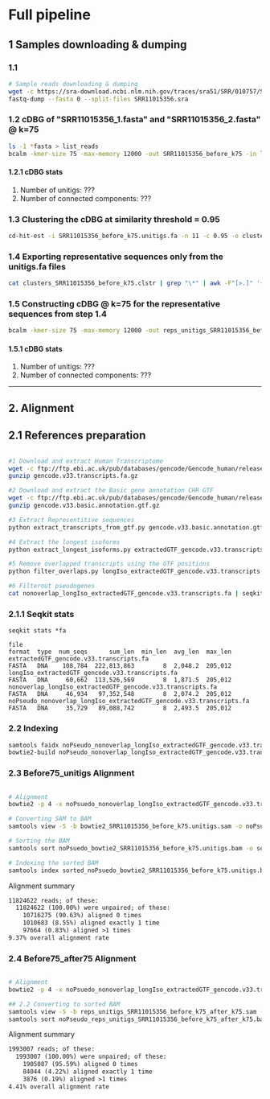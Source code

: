 # Full pipeline

## **1 Samples downloading & dumping**

### 1.1

```bash
# Sample reads downloading & dumping
wget -c https://sra-download.ncbi.nlm.nih.gov/traces/sra51/SRR/010757/SRR11015356 -O SRR11015356.sra
fastq-dump --fasta 0 --split-files SRR11015356.sra
```

### 1.2 cDBG of "SRR11015356_1.fasta" and "SRR11015356_2.fasta" @ k=75

```bash
ls -1 *fasta > list_reads
bcalm -kmer-size 75 -max-memory 12000 -out SRR11015356_before_k75 -in list_reads
```

#### 1.2.1 cDBG stats

1. Number of unitigs: ???
2. Number of connected components: ???

### 1.3 Clustering the cDBG at similarity threshold = 0.95

```bash
cd-hit-est -i SRR11015356_before_k75.unitigs.fa -n 11 -c 0.95 -o clusters_SRR11015356_before_k75 -d 0 -T 0 -M 12000
```

### 1.4 Exporting representative sequences only from the unitigs.fa files

```bash
cat clusters_SRR11015356_before_k75.clstr | grep "\*" | awk -F"[>.]" '{print ">"$2}' | grep -Fwf - -A1 <(seqkit seq -w 0 SRR11015356_before_k75.unitigs.fa) | grep -v "^\-\-" > reps_unitigs_SRR11015356_before_k75.fa
```

### 1.5 Constructing cDBG @ k=75 for the representative sequences from step 1.4

```bash
bcalm -kmer-size 75 -max-memory 12000 -out reps_unitigs_SRR11015356_before_k75_after_k75.fa -in reps_unitigs_SRR11015356_before_k75.fa  -abundance-min 1
```

#### 1.5.1 cDBG stats

1. Number of unitigs: ???
2. Number of connected components: ???

---

## 2. Alignment

## 2.1 References preparation

```bash

#1 Download and extract Human Transcriptome
wget -c ftp://ftp.ebi.ac.uk/pub/databases/gencode/Gencode_human/release_33/gencode.v33.transcripts.fa.gz
gunzip gencode.v33.transcripts.fa.gz

#2 Download and extract the Basic gene annotation CHR GTF
wget -c ftp://ftp.ebi.ac.uk/pub/databases/gencode/Gencode_human/release_33/gencode.v33.basic.annotation.gtf.gz
gunzip gencode.v33.basic.annotation.gtf.gz

#3 Extract Representitive sequences
python extract_transcripts_from_gtf.py gencode.v33.basic.annotation.gtf gencode.v33.transcripts.fa

#4 Extract the longest isoforms
python extract_longest_isoforms.py extractedGTF_gencode.v33.transcripts.fa

#5 Remove overlapped transcripts using the GTF positions
python filter_overlaps.py longIso_extractedGTF_gencode.v33.transcripts.fa gencode.v33.basic.annotation.gtf

#6 Filterout pseudogenes
cat nonoverlap_longIso_extractedGTF_gencode.v33.transcripts.fa | seqkit grep -w 0 -v -n -r -p pseudogene > noPseudo_nonoverlap_longIso_extractedGTF_gencode.v33.transcripts.fa

```

### 2.1.1 Seqkit stats

`seqkit stats *fa`

```tsv
file                                                                 format  type  num_seqs      sum_len  min_len  avg_len  max_len
extractedGTF_gencode.v33.transcripts.fa                              FASTA   DNA    108,784  222,813,863        8  2,048.2  205,012
longIso_extractedGTF_gencode.v33.transcripts.fa                      FASTA   DNA     60,662  113,526,569        8  1,871.5  205,012
nonoverlap_longIso_extractedGTF_gencode.v33.transcripts.fa           FASTA   DNA     46,934   97,352,548        8  2,074.2  205,012
noPseudo_nonoverlap_longIso_extractedGTF_gencode.v33.transcripts.fa  FASTA   DNA     35,729   89,088,742        8  2,493.5  205,012
```

### 2.2 Indexing

```bash
samtools faidx noPseudo_nonoverlap_longIso_extractedGTF_gencode.v33.transcripts.fa
bowtie2-build noPseudo_nonoverlap_longIso_extractedGTF_gencode.v33.transcripts.fa noPsuedo_nonoverlap_longIso_extractedGTF_gencode.v33.transcripts
```

### 2.3 Before75_unitigs Alignment

```bash

# Alignment
bowtie2 -p 4 -x noPsuedo_nonoverlap_longIso_extractedGTF_gencode.v33.transcripts -f SRR11015356_before_k75.unitigs.fa -S bowtie2_SRR11015356_before_k75.unitigs.sam

# Converting SAM to BAM
samtools view -S -b bowtie2_SRR11015356_before_k75.unitigs.sam -o noPsuedo_bowtie2_SRR11015356_before_k75.unitigs.bam

# Sorting the BAM
samtools sort noPsuedo_bowtie2_SRR11015356_before_k75.unitigs.bam -o sorted_noPsuedo_bowtie2_SRR11015356_before_k75.unitigs.bam

# Indexing the sorted BAM
samtools index sorted_noPsuedo_bowtie2_SRR11015356_before_k75.unitigs.bam

```

Alignment summary

```txt
11824622 reads; of these:
  11824622 (100.00%) were unpaired; of these:
    10716275 (90.63%) aligned 0 times
    1010683 (8.55%) aligned exactly 1 time
    97664 (0.83%) aligned >1 times
9.37% overall alignment rate
```

### 2.4 Before75_after75 Alignment

```bash

# Alignment
bowtie2 -p 4 -x noPsuedo_nonoverlap_longIso_extractedGTF_gencode.v33.transcripts -f reps_unitigs_SRR11015356_before_k75_after_k75.fa.unitigs.fa -S reps_unitigs_SRR11015356_before_k75_after_k75.sam

## 2.2 Converting to sorted BAM
samtools view -S -b reps_unitigs_SRR11015356_before_k75_after_k75.sam -o noPseudo_reps_unitigs_SRR11015356_before_k75_after_k75.bam
samtools sort noPseudo_reps_unitigs_SRR11015356_before_k75_after_k75.bam -o sorted_noPseudo_reps_unitigs_SRR11015356_before_k75_after_k75.bam

```

Alignment summary

```txt
1993007 reads; of these:
  1993007 (100.00%) were unpaired; of these:
    1905087 (95.59%) aligned 0 times
    84044 (4.22%) aligned exactly 1 time
    3876 (0.19%) aligned >1 times
4.41% overall alignment rate
```
